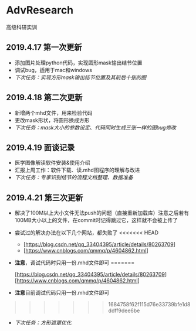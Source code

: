 # AdvResearch
高级科研实训


## 2019.4.17 第一次更新
- 添加图片处理python代码，实现圆形mask输出结节位置
- 调试bug，适用于mac和windows
- *下次任务：实现方形mask输出结节位置及其前后十张的图*

## 2019.4.18 第二次更新

- 新增两个mhd文件，用来检验代码
- 更改mask形状，将圆形换成方形
- *下次任务：mask大小的参数设定、代码同时生成三张一样的图bug修改*

## 2019.4.19 面谈记录

- 医学图像解读软件安装&使用介绍
- 汇报上周工作：软件下载、读.mhd图程序的理解与改进
- *下次任务：专家识别结节的流程文档整理、数据准备*

## 2019.4.21 第三次更新

- 解决了100M以上大小文件无法push的问题（直接重新加载库）注意之后若有100MB大小以上的文件，在commit时记得跳过它，这样就不会被上传了
- 尝试过的解决办法在以下几个网站，都失败了
<<<<<<< HEAD
   - [<https://blog.csdn.net/qq_33404395/article/details/80263709>]
   - [<https://www.cnblogs.com/qmmq/p/4604862.html>]
- **注意**，调试代码时只用一份.mhd文件即可
=======

  [<https://blog.csdn.net/qq_33404395/article/details/80263709>]
  [<https://www.cnblogs.com/qmmq/p/4604862.html>]

- **注意**目前调试代码只用一份.mhd文件即可
>>>>>>> 1684758f62f115d76e33739bfe1d8ddff9dee6be
- *下次任务：方形遮罩优化*

